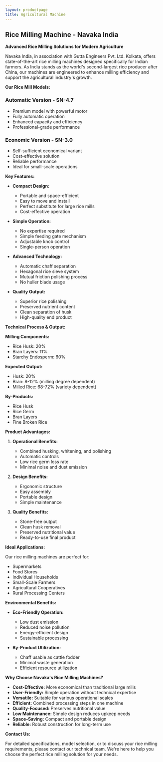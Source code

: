 ```yaml
---
layout: productpage
title: Agricultural Machine
---
```


## Rice Milling Machine - Navaka India

**Advanced Rice Milling Solutions for Modern Agriculture**

Navaka India, in association with Gutta Engineers Pvt. Ltd. Kolkata, offers state-of-the-art rice milling machines designed specifically for Indian farmers. As India stands as the world's second-largest rice producer after China, our machines are engineered to enhance milling efficiency and support the agricultural industry's growth.

**Our Rice Mill Models:**

### Automatic Version - SN-4.7
* Premium model with powerful motor
* Fully automatic operation
* Enhanced capacity and efficiency
* Professional-grade performance

### Economic Version - SN-3.0
* Self-sufficient economical variant
* Cost-effective solution
* Reliable performance
* Ideal for small-scale operations

**Key Features:**

* **Compact Design:**
  * Portable and space-efficient
  * Easy to move and install
  * Perfect substitute for large rice mills
  * Cost-effective operation

* **Simple Operation:**
  * No expertise required
  * Simple feeding gate mechanism
  * Adjustable knob control
  * Single-person operation

* **Advanced Technology:**
  * Automatic chaff separation
  * Hexagonal rice sieve system
  * Mutual friction polishing process
  * No huller blade usage

* **Quality Output:**
  * Superior rice polishing
  * Preserved nutrient content
  * Clean separation of husk
  * High-quality end product

**Technical Process & Output:**

**Milling Components:**
* Rice Husk: 20%
* Bran Layers: 11%
* Starchy Endosperm: 60%

**Expected Output:**
* Husk: 20%
* Bran: 8-12% (milling degree dependent)
* Milled Rice: 68-72% (variety dependent)

**By-Products:**
* Rice Husk
* Rice Germ
* Bran Layers
* Fine Broken Rice

**Product Advantages:**

1. **Operational Benefits:**
   * Combined husking, whitening, and polishing
   * Automatic controls
   * Low rice germ loss rate
   * Minimal noise and dust emission

2. **Design Benefits:**
   * Ergonomic structure
   * Easy assembly
   * Portable design
   * Simple maintenance

3. **Quality Benefits:**
   * Stone-free output
   * Clean husk removal
   * Preserved nutritional value
   * Ready-to-use final product

**Ideal Applications:**

Our rice milling machines are perfect for:
* Supermarkets
* Food Stores
* Individual Households
* Small-Scale Farmers
* Agricultural Cooperatives
* Rural Processing Centers

**Environmental Benefits:**

* **Eco-Friendly Operation:**
  * Low dust emission
  * Reduced noise pollution
  * Energy-efficient design
  * Sustainable processing

* **By-Product Utilization:**
  * Chaff usable as cattle fodder
  * Minimal waste generation
  * Efficient resource utilization

**Why Choose Navaka's Rice Milling Machines?**

* **Cost-Effective:** More economical than traditional large mills
* **User-Friendly:** Simple operation without technical expertise
* **Versatile:** Suitable for various operational scales
* **Efficient:** Combined processing steps in one machine
* **Quality-Focused:** Preserves nutritional value
* **Low Maintenance:** Simple design reduces upkeep needs
* **Space-Saving:** Compact and portable design
* **Reliable:** Robust construction for long-term use

**Contact Us:**

For detailed specifications, model selection, or to discuss your rice milling requirements, please contact our technical team. We're here to help you choose the perfect rice milling solution for your needs. 